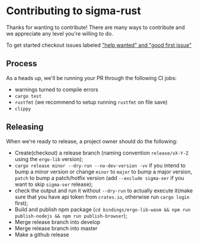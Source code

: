 # Contributing to sigma-rust

Thanks for wanting to contribute! There are many ways to contribute and we
appreciate any level you're willing to do.

To get started checkout issues labeled ["help wanted" and "good first issue"](https://github.com/ergoplatform/sigma-rust/labels/help%20wanted)

## Process
As a heads up, we'll be running your PR through the following CI jobs:
- warnings turned to compile errors
- `cargo test`
- `rustfmt` (we recommend to setup running `rustfmt` on file save)
- `clippy`

## Releasing
When we're ready to release, a project owner should do the following:

- Create(checkout) a release branch (naming convention `release/vX-Y-Z` using the `ergo-lib` version);
- `cargo release minor --dry-run --no-dev-version -vv` if you intend to bump a minor version or change `minor` to
  `major` to bump a major version, `patch` to bump a patch/hotfix version (add
  `--exclude sigma-ser` if you want to skip `sigma-ser` release);
- check the output and run it without `--dry-run` to actually execute it(make sure that you have api token from `crates.io`, otherwise run `cargo login` first);
- Build and publish npm package (`cd bindings/ergo-lib-wasm && npm run publish-nodejs && npm run publish-browser`);
- Merge release branch into develop
- Merge release branch into master
- Make a github release

